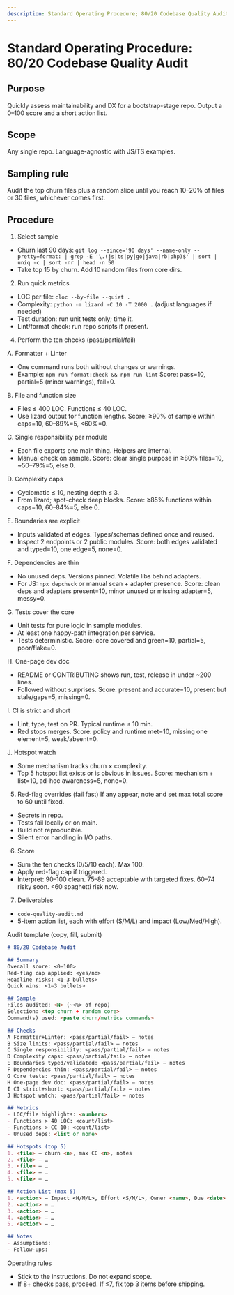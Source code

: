```yaml
---
description: Standard Operating Procedure; 80/20 Codebase Quality Audit
---
```


# Standard Operating Procedure: 80/20 Codebase Quality Audit

## Purpose
Quickly assess maintainability and DX for a bootstrap-stage repo. Output a 0–100 score and a short action list.

## Scope
Any single repo. Language-agnostic with JS/TS examples.

## Sampling rule
Audit the top churn files plus a random slice until you reach 10–20% of files or 30 files, whichever comes first.

## Procedure

1. Select sample

* Churn last 90 days:
  `git log --since='90 days' --name-only --pretty=format: | grep -E '\.(js|ts|py|go|java|rb|php)$' | sort | uniq -c | sort -nr | head -n 50`
* Take top 15 by churn. Add 10 random files from core dirs.

2. Run quick metrics

* LOC per file: `cloc --by-file --quiet .`
* Complexity: `python -m lizard -C 10 -T 2000 .` (adjust languages if needed)
* Test duration: run unit tests only; time it.
* Lint/format check: run repo scripts if present.

4. Perform the ten checks (pass/partial/fail)

A. Formatter + Linter

* One command runs both without changes or warnings.
* Example: `npm run format:check && npm run lint`
  Score: pass=10, partial=5 (minor warnings), fail=0.

B. File and function size

* Files ≤ 400 LOC. Functions ≤ 40 LOC.
* Use lizard output for function lengths.
  Score: ≥90% of sample within caps=10, 60–89%=5, <60%=0.

C. Single responsibility per module

* Each file exports one main thing. Helpers are internal.
* Manual check on sample.
  Score: clear single purpose in ≥80% files=10, \~50–79%=5, else 0.

D. Complexity caps

* Cyclomatic ≤ 10, nesting depth ≤ 3.
* From lizard; spot-check deep blocks.
  Score: ≥85% functions within caps=10, 60–84%=5, else 0.

E. Boundaries are explicit

* Inputs validated at edges. Types/schemas defined once and reused.
* Inspect 2 endpoints or 2 public modules.
  Score: both edges validated and typed=10, one edge=5, none=0.

F. Dependencies are thin

* No unused deps. Versions pinned. Volatile libs behind adapters.
* For JS: `npx depcheck` or manual scan + adapter presence.
  Score: clean deps and adapters present=10, minor unused or missing adapter=5, messy=0.

G. Tests cover the core

* Unit tests for pure logic in sample modules.
* At least one happy-path integration per service.
* Tests deterministic.
  Score: core covered and green=10, partial=5, poor/flake=0.

H. One-page dev doc

* README or CONTRIBUTING shows run, test, release in under \~200 lines.
* Followed without surprises.
  Score: present and accurate=10, present but stale/gaps=5, missing=0.

I. CI is strict and short

* Lint, type, test on PR. Typical runtime ≤ 10 min.
* Red stops merges.
  Score: policy and runtime met=10, missing one element=5, weak/absent=0.

J. Hotspot watch

* Some mechanism tracks churn × complexity.
* Top 5 hotspot list exists or is obvious in issues.
  Score: mechanism + list=10, ad-hoc awareness=5, none=0.

5. Red-flag overrides (fail fast)
   If any appear, note and set max total score to 60 until fixed.

* Secrets in repo.
* Tests fail locally or on main.
* Build not reproducible.
* Silent error handling in I/O paths.

6. Score

* Sum the ten checks (0/5/10 each). Max 100.
* Apply red-flag cap if triggered.
* Interpret:
  90–100 clean.
  75–89 acceptable with targeted fixes.
  60–74 risky soon.
  <60 spaghetti risk now.

7. Deliverables

* `code-quality-audit.md`
* 5-item action list, each with effort (S/M/L) and impact (Low/Med/High).

Audit template (copy, fill, submit)

```md
# 80/20 Codebase Audit

## Summary
Overall score: <0–100>
Red-flag cap applied: <yes/no>
Headline risks: <1–3 bullets>
Quick wins: <1–3 bullets>

## Sample
Files audited: <N> (~<%> of repo)
Selection: <top churn + random core>
Command(s) used: <paste churn/metrics commands>

## Checks
A Formatter+Linter: <pass/partial/fail> – notes
B Size limits: <pass/partial/fail> – notes
C Single responsibility: <pass/partial/fail> – notes
D Complexity caps: <pass/partial/fail> – notes
E Boundaries typed/validated: <pass/partial/fail> – notes
F Dependencies thin: <pass/partial/fail> – notes
G Core tests: <pass/partial/fail> – notes
H One-page dev doc: <pass/partial/fail> – notes
I CI strict+short: <pass/partial/fail> – notes
J Hotspot watch: <pass/partial/fail> – notes

## Metrics
- LOC/file highlights: <numbers>
- Functions > 40 LOC: <count/list>
- Functions > CC 10: <count/list>
- Unused deps: <list or none>

## Hotspots (top 5)
1. <file> — churn <n>, max CC <n>, notes
2. <file> — …
3. <file> — …
4. <file> — …
5. <file> — …

## Action List (max 5)
1. <action> — Impact <H/M/L>, Effort <S/M/L>, Owner <name>, Due <date>
2. <action> — …
3. <action> — …
4. <action> — …
5. <action> — …

## Notes
- Assumptions:
- Follow-ups:
```

Operating rules

* Stick to the instructions. Do not expand scope.
* If 8+ checks pass, proceed. If ≤7, fix top 3 items before shipping.
